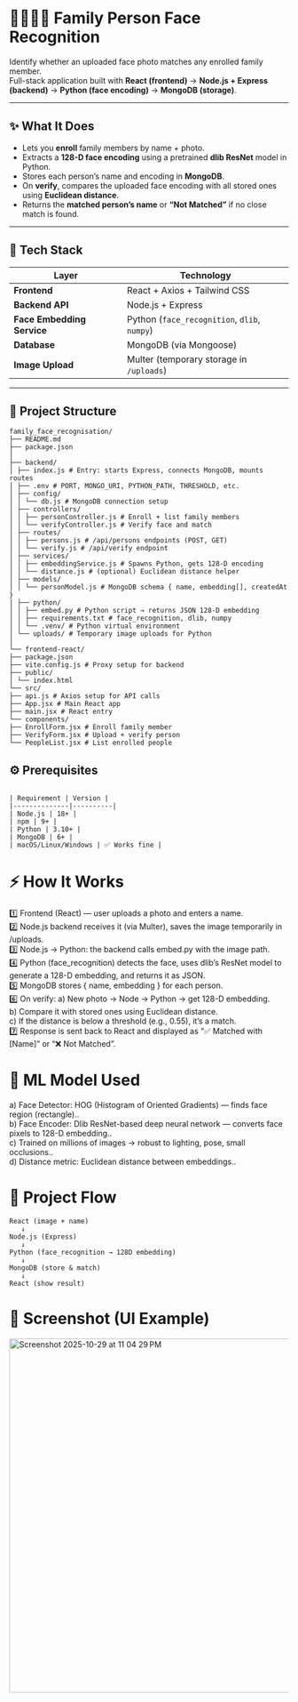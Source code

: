 # 👨‍👩‍👧‍👦 Family Person Face Recognition

Identify whether an uploaded face photo matches any enrolled family member.  
Full-stack application built with **React (frontend)** → **Node.js + Express (backend)** → **Python (face encoding)** → **MongoDB (storage)**.

---

## ✨ What It Does

- Lets you **enroll** family members by name + photo.  
- Extracts a **128-D face encoding** using a pretrained **dlib ResNet** model in Python.  
- Stores each person’s name and encoding in **MongoDB**.  
- On **verify**, compares the uploaded face encoding with all stored ones using **Euclidean distance**.  
- Returns the **matched person’s name** or **“Not Matched”** if no close match is found.

---

## 🧱 Tech Stack

| Layer | Technology |
|-------|-------------|
| **Frontend** | React + Axios + Tailwind CSS |
| **Backend API** | Node.js + Express |
| **Face Embedding Service** | Python (`face_recognition`, `dlib`, `numpy`) |
| **Database** | MongoDB (via Mongoose) |
| **Image Upload** | Multer (temporary storage in `/uploads`) |

---

## 📁 Project Structure

```
family_face_recognisation/
├── README.md
├── package.json
│
├── backend/
│ ├── index.js # Entry: starts Express, connects MongoDB, mounts routes
│ ├── .env # PORT, MONGO_URI, PYTHON_PATH, THRESHOLD, etc.
│ ├── config/
│ │ └── db.js # MongoDB connection setup
│ ├── controllers/
│ │ ├── personController.js # Enroll + list family members
│ │ └── verifyController.js # Verify face and match
│ ├── routes/
│ │ ├── persons.js # /api/persons endpoints (POST, GET)
│ │ └── verify.js # /api/verify endpoint
│ ├── services/
│ │ ├── embeddingService.js # Spawns Python, gets 128-D encoding
│ │ └── distance.js # (optional) Euclidean distance helper
│ ├── models/
│ │ └── personModel.js # MongoDB schema { name, embedding[], createdAt }
│ ├── python/
│ │ ├── embed.py # Python script → returns JSON 128-D embedding
│ │ ├── requirements.txt # face_recognition, dlib, numpy
│ │ └── .venv/ # Python virtual environment
│ └── uploads/ # Temporary image uploads for Python
│
└── frontend-react/
├── package.json
├── vite.config.js # Proxy setup for backend
├── public/
│ └── index.html
└── src/
├── api.js # Axios setup for API calls
├── App.jsx # Main React app
├── main.jsx # React entry
└── components/
├── EnrollForm.jsx # Enroll family member
├── VerifyForm.jsx # Upload + verify person
└── PeopleList.jsx # List enrolled people

```

## ⚙️ Prerequisites
```

| Requirement | Version |
|--------------|----------|
| Node.js | 18+ |
| npm | 9+ |
| Python | 3.10+ |
| MongoDB | 6+ |
| macOS/Linux/Windows | ✅ Works fine |

```

# ⚡ How It Works

1️⃣ Frontend (React) — user uploads a photo and enters a name.<br/>
2️⃣ Node.js backend receives it (via Multer), saves the image temporarily in /uploads.<br/>
3️⃣ Node.js → Python: the backend calls embed.py with the image path.<br/>
4️⃣ Python (face_recognition) detects the face, uses dlib’s ResNet model to generate a 128-D embedding, and returns it as JSON.<br/>
5️⃣ MongoDB stores { name, embedding } for each person.<br/>
6️⃣ On verify:
a) New photo → Node → Python → get 128-D embedding.<br/>
b) Compare it with stored ones using Euclidean distance.<br/>
c) If the distance is below a threshold (e.g., 0.55), it’s a match.<br/>
7️⃣ Response is sent back to React and displayed as “✅ Matched with [Name]” or “❌ Not Matched”.<br/>


# 🧠 ML Model Used

a) Face Detector: HOG (Histogram of Oriented Gradients) — finds face region (rectangle)..<br/>
b) Face Encoder: Dlib ResNet-based deep neural network — converts face pixels to 128-D embedding..<br/>
c) Trained on millions of images → robust to lighting, pose, small occlusions..<br/>
d) Distance metric: Euclidean distance between embeddings..<br/>

# 🧩 Project Flow
```
React (image + name)
   ↓
Node.js (Express)
   ↓
Python (face_recognition → 128D embedding)
   ↓
MongoDB (store & match)
   ↓
React (show result)

```

# 📸 Screenshot (UI Example)
<img width="1104" height="637" alt="Screenshot 2025-10-29 at 11 04 29 PM" src="https://github.com/user-attachments/assets/719755b1-8f64-45a5-8511-d5f9f543896a" />

